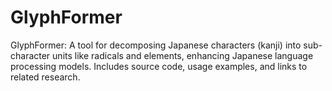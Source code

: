 # GlyphFormer
GlyphFormer: A tool for decomposing Japanese characters (kanji) into sub-character units like radicals and elements, enhancing Japanese language processing models. Includes source code, usage examples, and links to related research.

